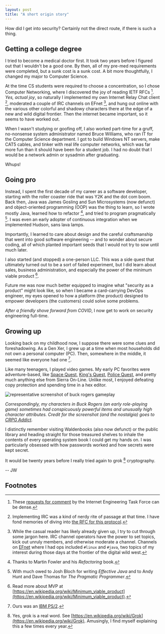 ```yaml
---
layout: post
title: "A short origin story"
---
```

How did I get into security? Certainly not the direct route, if there is such a thing.

## Getting a college degree
I tried to become a medical doctor first. It took two years before I figured out that I wouldn't be a good one. By then, all of my pre-med requirements were completed, but a sunk cost is a sunk cost. A bit more thoughtfully, I changed my major to Computer Science.

At the time CS students were required to choose a concentration, so I chose Computer Networking, where I discovered the joy of reading IETF RFCs [^1]. _Yes, actual joy_, so naturally I implemented my own Internet Relay Chat client [^2], moderated a couple of IRC channels on EFnet [^3], and hung out online with the various other colorful and shadowy characters there at the edge of a new and wild digital frontier. Then the internet became important, so it seems to have worked out.

When I wasn't studying or goofing off, I also worked part-time for a gruff, no-nonsense system administrator named Bruce Williams, who ran IT for the Computer Science department. I got to build Windows NT servers, make CAT5 cables, and tinker with real life computer networks, which was far more fun than it should have been for a student job. I had no doubt that I would be a network admin or sysadmin after graduating. 

Whups!

## Going pro
Instead, I spent the first decade of my career as a software developer, starting with the roller coaster ride that was Y2K and the dot com boom. Back then, Java was James Gosling and Sun Microsystems (now defunct) and object-oriented programming (OOP) was the thing to learn, so I wrote mostly Java, learned how to refactor [^4], and tried to program pragmatically [^5]. I was even an early adopter of continuous integration when we implemented Hudson, sans lava lamps.

Importantly, I learned to care about design and the careful craftsmanship that went into good software engineering -- and to wonder about secure coding, all of which planted important seeds that I would not try to sow until much later.

I also started (and stopped) a one-person LLC. This was a side quest that ultimately turned out to be a sort of failed experiment, but I did learn about sales, business administration, and especially the power of the minimum viable product [^6].

Future me was now much better equipped to imagine what "security as a product" might look like, so when I became a card-carrying DevOps engineer, my eyes opened to how a platform (the product) designed to empower developers (the customers) could solve some problems.

_After a friendly shove forward from COVID_, I now get to work on security engineering full-time.

## Growing up
Looking back on my childhood now, I suppose there were some clues and foreshadowing. As a Gen Xer, I grew up at a time when most households did not own a personal computer (PC). Then, somewhere in the middle, it seemed like everyone had one [^7].

Like many teenagers, I played video games. My early PC favorites were adventure-based, like [Space Quest](https://en.wikipedia.org/wiki/Space_Quest_I), [King's Quest](https://en.wikipedia.org/wiki/King%27s_Quest_I), [Police Quest](https://en.wikipedia.org/wiki/Police_Quest:_In_Pursuit_of_the_Death_Angel), and pretty much anything else from Sierra On-Line. Unlike most, I enjoyed defeating copy protection and spending time in a hex editor. 

![representative screenshot of buck rogers gameplay](https://blogger.googleusercontent.com/img/b/R29vZ2xl/AVvXsEjdadxBWh2PA64UWy05e-utPX-p_nef0Baauf57rYfoA5xC0bqwiqawtfdKDXSsInp3JhsSmhtIir9uBaIN-j7Fq550-G97HYNwGx4zyWukJ5_ukCjAo6-QG6qdhKx1d_yLIe277QpBGGQ/s1600/start_129.png)

_Correspondingly, my characters in Buck Rogers (an early role-playing game) sometimes had conspicuously powerful items and unusually high character attributes. Credit for the screenshot (and the nostalgia) goes to [CRPG Addict](http://crpgaddict.blogspot.com/2020/08/buck-rogers-matrix-cubed-fourth-power.html)._

I distinctly remember visiting Waldenbooks (also now defunct) or the public library and heading straight for those treasured shelves to inhale the contents of every operating system book I could get my hands on. I was particularly obsessed with how passwords worked and how secrets were kept secret.

It would be twenty years before I really tried again to grok [^8] cryptography.

 -- JW

## Footnotes
[^1]: These [requests for comment](https://www.ietf.org/process/rfcs/) by the Internet Engineering Task Force can be dense.
[^2]: Implementing IRC was a kind of nerdy rite of passage at that time. I have fond memories of diving into [the RFC for this protocol](https://www.rfc-editor.org/rfc/rfc1459).
[^3]: While the casual reader has likely already given up, I try to cut through some jargon here. IRC channel operators have the power to set topics, kick out unruly members, and otherwise moderate a channel. Channels on [EFnet](https://en.wikipedia.org/wiki/EFnet) where I had ops included `#linux` and `#java`, two topics of my interest during those days at the frontier of the digital wild west.
[^4]: Thanks to Martin Fowler and his _Refactoring_ book.
[^5]: With much owed to Josh Bloch for writing _Effective Java_ and to Andy Hunt and Dave Thomas for _The Pragmatic Programmer_.
[^6]: Read more about MVP at [https://en.wikipedia.org/wiki/Minimum_viable_product](https://en.wikipedia.org/wiki/Minimum_viable_product).
[^7]: Ours was an [IBM PS/2](https://en.wikipedia.org/wiki/IBM_PS/2).
[^8]: Yes, grok is a real word. See [https://en.wikipedia.org/wiki/Grok](https://en.wikipedia.org/wiki/Grok). Amusingly, I find myself explaining this a few times every year.

[bruce-staff-page]: https://web.archive.org/web/19980111100717/http://www.cis.uab.edu/info/staff/gbw/will.html
[agile-manifesto]: https://agilemanifesto.org/history.html
